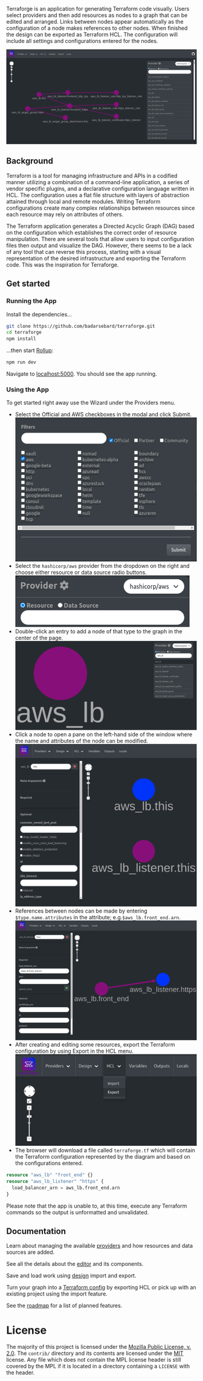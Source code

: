 Terraforge is an application for generating Terraform code visually. Users select providers and then add resources as 
nodes to a graph that can be edited and arranged. Links between nodes appear automatically as the configuration of a
node makes references to other nodes. When finished the design can be exported as Terraform HCL. The configuration will
include all settings and configurations entered for the nodes.

![Terraforge Example](images/graph_example.png)

## Background
Terraform is a tool for managing infrastructure and APIs in a codified manner utilizing a combination of a command-line
application, a series of vendor specific plugins, and a declarative configuration language written in HCL. The 
configuration uses a flat file structure with layers of abstraction attained through local and remote modules. Writing 
Terraform configurations create many complex relationships between resources since each resource may rely on attributes 
of others. 

The Terraform application generates a Directed Acyclic Graph (DAG) based on the configuration which establishes the 
correct order of resource manipulation. There are several tools that allow users to input configuration files then 
output and visualize the DAG. However, there seems to be a lack of any tool that can reverse this process, starting
with a visual representation of the desired infrastructure and exporting the Terraform code. This was the inspiration 
for Terraforge.

## Get started
### Running the App
Install the dependencies...

```bash
git clone https://github.com/badarsebard/terraforge.git
cd terraforge
npm install
```

...then start [Rollup](https://rollupjs.org):

```bash
npm run dev
```

Navigate to [localhost:5000](http://localhost:5000). You should see the app running.

### Using the App
To get started right away use the Wizard under the Providers menu. 
- Select the Official and AWS checkboxes in the modal and click Submit. ![Providers Modal](images/providers_modal.png)
- Select the `hashicorp/aws` provider from the dropdown on the right and choose either resource or data source radio buttons. ![](images/provider_selection.png) 
- Double-click an entry to add a node of that type to the graph in the center of the page. ![Create Rsource](images/create_resource.png)
- Click a node to open a pane on the left-hand side of the window where the name and attributes of the node can be 
modified. ![Edit Node](images/edit_resource.png)
- References between nodes can be made by entering `$type.name.attributes` in the attribute; e.g.`$aws_lb.front_end.arn`. ![Create Edge](images/create_edge.png)
- After creating and editing some resources, export the Terraform configuration by using Export in the HCL menu. ![Export HCL](images/export_hcl.png)
- The browser will download a file called `terraforge.tf` which will contain the Terraform configuration represented by the diagram and based on the configurations entered.
```terraform
resource "aws_lb" "front_end" {}
resource "aws_lb_listener" "https" {
  load_balancer_arn = aws_lb.front_end.arn
}
```

Please note that the app is unable to, at this time, execute any Terraform commands so the output is unformatted and unvalidated.

## Documentation
Learn about managing the available [providers](providers.md) and how resources and data sources are added.

See all the details about the [editor](editor.md) and its components.

Save and load work using [design](design.md) import and export.

Turn your graph into a [Terraform config](hcl.md) by exporting HCL or pick up with an existing project using the import feature.

See the [roadmap](roadmap.md) for a list of planned features.

# License
The majority of this project is licensed under the [Mozilla Public License, v. 2.0](https://mozilla.org/MPL/2.0/). The
`contrib/` directory and its contents are licensed under the [MIT](https://www.mit.edu/~amini/LICENSE.md) license. Any
file which does not contain the MPL license header is still covered by the MPL if it is located in a directory 
containing a `LICENSE` with the header.